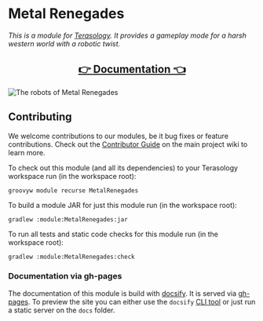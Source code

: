 # Metal Renegades

_This is a module for [Terasology].
It provides a gameplay mode for a harsh western world with a robotic twist._

<h2 align="center"><a href="https://terasology.github.io/MetalRenegades">👉 Documentation 👈</a></h2>

![The robots of Metal Renegades](https://forum.terasology.org/attachments/good-bad-gooey-png.1523/)

## Contributing

We welcome contributions to our modules, be it bug fixes or feature contributions. 
Check out the [Contributor Guide][contributor-guide] on the main project wiki to learn more.

To check out this module (and all its dependencies) to your Terasology workspace run (in the workspace root):

```
groovyw module recurse MetalRenegades
```

To build a module JAR for just this module run (in the workspace root):

```
gradlew :module:MetalRenegades:jar
```

To run all tests and static code checks for this module run (in the workspace root):

```
gradlew :module:MetalRenegades:check
```

### Documentation via gh-pages

The documentation of this module is build with [docsify]. 
It is served via [gh-pages].
To preview the site you can either use the `docsify` [CLI tool](https://github.com/docsifyjs/docsify-cli) or just run a static server on the `docs` folder.

<!-- References -->
[Terasology]: https://github.com/MovingBlocks/Terasology
[gh-pages]: https://pages.github.com/
[docsify]: https://docsify.js.org/#/
[contributor-guide]: https://github.com/MovingBlocks/Terasology/wiki/Contributor-Quick-Start
 